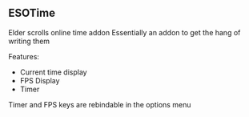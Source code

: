 ESOTime
--------

Elder scrolls online time addon
Essentially an addon to get the hang of writing them

Features:

* Current time display
* FPS Display
* Timer

Timer and FPS keys are rebindable in the options menu
